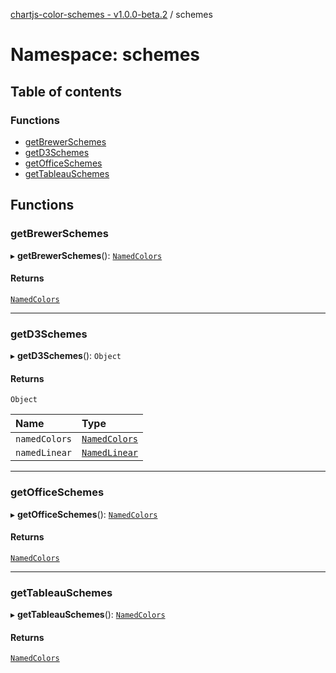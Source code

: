[chartjs-color-schemes - v1.0.0-beta.2](../README.md) / schemes

# Namespace: schemes

## Table of contents

### Functions

- [getBrewerSchemes](schemes.md#getbrewerschemes)
- [getD3Schemes](schemes.md#getd3schemes)
- [getOfficeSchemes](schemes.md#getofficeschemes)
- [getTableauSchemes](schemes.md#gettableauschemes)

## Functions

### getBrewerSchemes

▸ **getBrewerSchemes**(): [`NamedColors`](../README.md#namedcolors)

#### Returns

[`NamedColors`](../README.md#namedcolors)

___

### getD3Schemes

▸ **getD3Schemes**(): `Object`

#### Returns

`Object`

| Name | Type |
| :------ | :------ |
| `namedColors` | [`NamedColors`](../README.md#namedcolors) |
| `namedLinear` | [`NamedLinear`](../README.md#namedlinear) |

___

### getOfficeSchemes

▸ **getOfficeSchemes**(): [`NamedColors`](../README.md#namedcolors)

#### Returns

[`NamedColors`](../README.md#namedcolors)

___

### getTableauSchemes

▸ **getTableauSchemes**(): [`NamedColors`](../README.md#namedcolors)

#### Returns

[`NamedColors`](../README.md#namedcolors)
